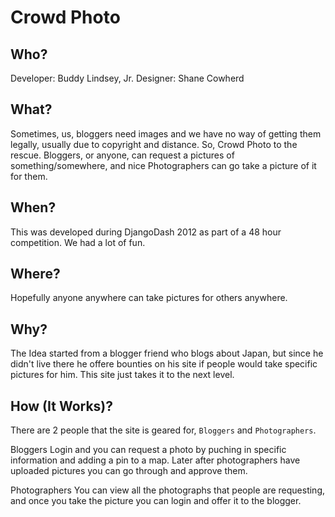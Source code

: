 Crowd Photo
=============

Who?
---
Developer: Buddy Lindsey, Jr.
Designer: Shane Cowherd

What?
-----
Sometimes, us, bloggers need images and we have no way of getting them legally, usually due to copyright and distance. So, Crowd Photo to the rescue. Bloggers, or anyone, can request a pictures of something/somewhere, and nice Photographers can go take a picture of it for them.

When?
-----
This was developed during DjangoDash 2012 as part of a 48 hour competition. We had a lot of fun.

Where?
-----
Hopefully anyone anywhere can take pictures for others anywhere. 

Why?
----
The Idea started from a blogger friend who blogs about Japan, but since he didn't live there he offere bounties on his site if people would take specific pictures for him. This site just takes it to the next level.

How (It Works)?
----

There are 2 people that the site is geared for, `Bloggers` and `Photographers`.

Bloggers
Login and you can request a photo by puching in specific information and adding a pin to a map. Later after photographers have uploaded pictures you can go through and approve them.

Photographers
You can view all the photographs that people are requesting, and once you take the picture you can login and offer it to the blogger.

